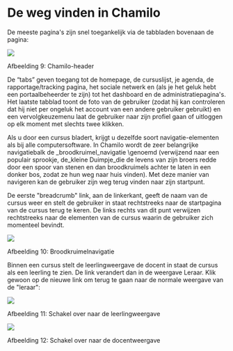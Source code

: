 # De weg vinden in Chamilo

De meeste pagina's zijn snel toegankelijk via de tabbladen bovenaan de pagina:

![](../.gitbook/assets/images11%20%2810%29.png)

Afbeelding 9: Chamilo-header

De “tabs” geven toegang tot de homepage, de cursuslijst, je agenda, de rapportage/tracking pagina, het sociale netwerk en \(als je het geluk hebt een portaalbeheerder te zijn\) tot het dashboard en de administratiepagina's. Het laatste tabblad toont de foto van de gebruiker \(zodat hij kan controleren dat hij niet per ongeluk het account van een andere gebruiker gebruikt\) en een vervolgkeuzemenu laat de gebruiker naar zijn profiel gaan of uitloggen op elk moment met slechts twee klikken.

Als u door een cursus bladert, krijgt u dezelfde soort navigatie-elementen als bij alle computersoftware. In Chamilo wordt de zeer belangrijke navigatiebalk de _broodkruimel_navigatie \genoemd (verwijzend naar een populair sprookje, de_kleine Duimpje_die de levens van zijn broers redde door een spoor van stenen en dan broodkruimels achter te laten in een donker bos, zodat ze hun weg naar huis vinden\). Met deze manier van navigeren kan de gebruiker zijn weg terug vinden naar zijn startpunt.

De eerste "breadcrumb" link, aan de linkerkant, geeft de naam van de cursus weer en stelt de gebruiker in staat rechtstreeks naar de startpagina van de cursus terug te keren. De links rechts van dit punt verwijzen rechtstreeks naar de elementen van de cursus waarin de gebruiker zich momenteel bevindt.

![](../.gitbook/assets/images12%20%288%29.png)

Afbeelding 10: Broodkruimelnavigatie

Binnen een cursus stelt de leerlingweergave de docent in staat de cursus als een leerling te zien. De link verandert dan in de weergave Leraar. Klik gewoon op de nieuwe link om terug te gaan naar de normale weergave van de "leraar":

![](../.gitbook/assets/images13%20%2810%29.png)

Afbeelding 11: Schakel over naar de leerlingweergave

![](../.gitbook/assets/image1%20%283%29.png)

Afbeelding 12: Schakel over naar de docentweergave

